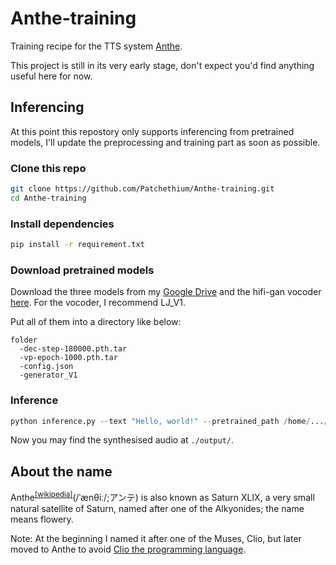 # Anthe-training

Training recipe for the TTS system [Anthe](https://github.com/Patchethium/Anthe).

This project is still in its very early stage, don't expect you'd find anything useful here for now.

## Inferencing

At this point this repostory only supports inferencing from pretrained models, I'll update the preprocessing and training part as soon as possible.

### Clone this repo

```bash
git clone https://github.com/Patchethium/Anthe-training.git
cd Anthe-training
```

### Install dependencies
```bash
pip install -r requirement.txt
```

### Download pretrained models

Download the three models from my [Google Drive](https://drive.google.com/drive/folders/1cpSD60lO3DCzcrdoVwF6zBEmV6DdQwIP?usp=sharing) and the hifi-gan vocoder [here](https://drive.google.com/drive/folders/1-eEYTB5Av9jNql0WGBlRoi-WH2J7bp5Y). For the vocoder, I recommend LJ_V1.

Put all of them into a directory like below:
```
folder
  -dec-step-180000.pth.tar
  -vp-epoch-1000.pth.tar
  -config.json
  -generator_V1
```
### Inference

```python
python inference.py --text "Hello, world!" --pretrained_path /home/.../pretrained
```

Now you may find the synthesised audio at `./output/`.

## About the name

Anthe<sup>[\[wikipedia\]](https://en.wikipedia.org/wiki/Anthe_(moon))</sup>(/ˈænθiː/;アンテ) is also known as Saturn XLIX, a very small natural satellite of Saturn, named after one of the Alkyonides; the name means flowery.

Note: At the beginning I named it after one of the Muses, Clio, but later moved to Anthe to avoid [Clio the programming language](https://github.com/clio-lang/clio).
